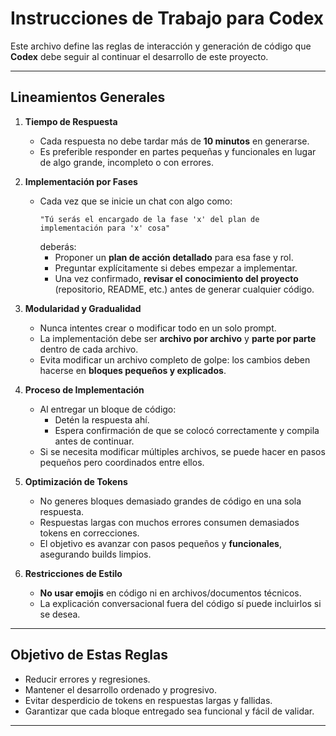 # Instrucciones de Trabajo para Codex

Este archivo define las reglas de interacción y generación de código que **Codex** debe seguir al continuar el desarrollo de este proyecto.

---

## Lineamientos Generales

1. **Tiempo de Respuesta**
   - Cada respuesta no debe tardar más de **10 minutos** en generarse.
   - Es preferible responder en partes pequeñas y funcionales en lugar de algo grande, incompleto o con errores.

2. **Implementación por Fases**
   - Cada vez que se inicie un chat con algo como:
     ```
     "Tú serás el encargado de la fase 'x' del plan de implementación para 'x' cosa"
     ```
     deberás:
     - Proponer un **plan de acción detallado** para esa fase y rol.
     - Preguntar explícitamente si debes empezar a implementar.
     - Una vez confirmado, **revisar el conocimiento del proyecto** (repositorio, README, etc.) antes de generar cualquier código.

3. **Modularidad y Gradualidad**
   - Nunca intentes crear o modificar todo en un solo prompt.
   - La implementación debe ser **archivo por archivo** y **parte por parte** dentro de cada archivo.
   - Evita modificar un archivo completo de golpe: los cambios deben hacerse en **bloques pequeños y explicados**.

4. **Proceso de Implementación**
   - Al entregar un bloque de código:
     - Detén la respuesta ahí.
     - Espera confirmación de que se colocó correctamente y compila antes de continuar.
   - Si se necesita modificar múltiples archivos, se puede hacer en pasos pequeños pero coordinados entre ellos.

5. **Optimización de Tokens**
   - No generes bloques demasiado grandes de código en una sola respuesta.
   - Respuestas largas con muchos errores consumen demasiados tokens en correcciones.
   - El objetivo es avanzar con pasos pequeños y **funcionales**, asegurando builds limpios.

6. **Restricciones de Estilo**
   - **No usar emojis** en código ni en archivos/documentos técnicos.
   - La explicación conversacional fuera del código sí puede incluirlos si se desea.

---

## Objetivo de Estas Reglas

- Reducir errores y regresiones.
- Mantener el desarrollo ordenado y progresivo.
- Evitar desperdicio de tokens en respuestas largas y fallidas.
- Garantizar que cada bloque entregado sea funcional y fácil de validar.

---